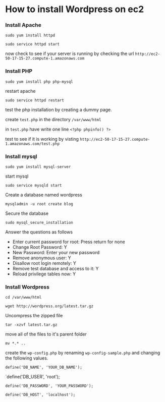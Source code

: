 # How to install Wordpress on ec2

### Install Apache
`sudo yum install httpd`

`sudo service httpd start`

now check to see if your server is running by checking the url `http://ec2-50-17-15-27.compute-1.amazonaws.com`

### Install PHP

`sudo yum install php php-mysql`

restart apache

`sudo service httpd restart`


test the php installation by creating a dummy page.

create `test.php` in the directory `/var/www/html`

in `test.php` have write one line `<?php phpinfo() ?>`

test to see if it is working by visting `http://ec2-50-17-15-27.compute-1.amazonaws.com/test.php`

### Install mysql

`sudo yum install mysql-server`

start mysql

`sudo service mysqld start`

Create a database named wordpress

`mysqladmin -u root create blog`

Secure the database

`sudo mysql_secure_installation`

Answer the questions as follows 

* Enter current password for root: Press return for none
* Change Root Password: Y
* New Password: Enter your new password
* Remove anonymous user: Y
* Disallow root login remotely: Y
* Remove test database and access to it: Y
* Reload privilege tables now: Y

### Install Wordpress

`cd /var/www/html`

`wget http://wordpress.org/latest.tar.gz`


Uncompress the zipped file

`tar -xzvf latest.tar.gz`

move all of the files to it's parent folder

`mv *.* ..`

create the `wp-config.php` by renaming `wp-config-sample.php` and changing the following values.

`define('DB_NAME', 'YOUR_DB_NAME');`

`define('DB_USER', 'root');

`define('DB_PASSWORD', 'YOUR_PASSWORD');`

`define('DB_HOST', 'localhost');`
